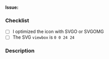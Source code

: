 <!--
Before opening your pull request, have a quick look at our contribution guidelines: https://github.com/simple-icons/simple-icons/blob/develop/CONTRIBUTING.md
-->

**Issue:**


### Checklist
  - [ ] I optimized the icon with SVGO or SVGOMG
  - [ ] The SVG `viewbox` is `0 0 24 24`

### Description
<!--
Anything relevant, for example:
  - Why did you pick the hex value?
  - Did you manually vectorize the logo?
  - Have you used multiple sources?
  - etc.
-->
